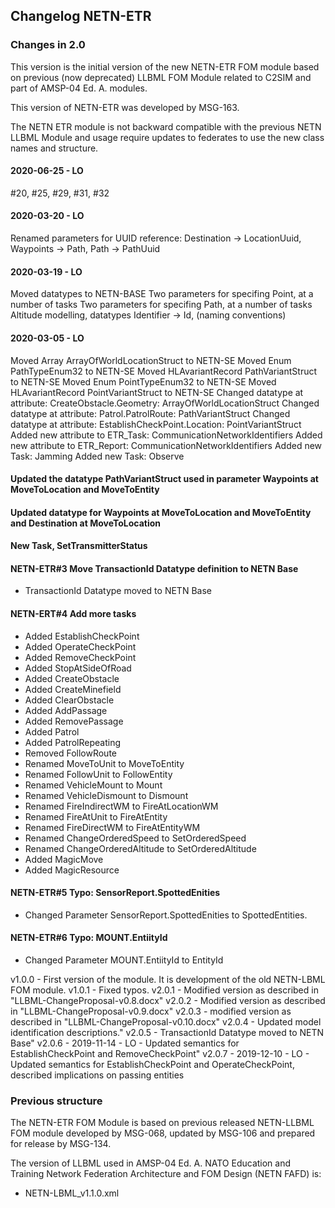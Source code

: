 ## Changelog NETN-ETR

### Changes in 2.0
This version is the initial version of the new NETN-ETR FOM module based on previous (now deprecated) LLBML FOM Module related to C2SIM and part of AMSP-04 Ed. A. modules. 

This version of NETN-ETR was developed by MSG-163.

The NETN ETR module is not backward compatible with the previous NETN LLBML Module and usage require updates to federates to use the new class names and structure.

#### 2020-06-25 - LO
#20, #25, #29, #31, #32

#### 2020-03-20 - LO
Renamed parameters for UUID reference:
Destination -> LocationUuid, Waypoints -> Path, Path -> PathUuid

#### 2020-03-19 - LO
Moved datatypes to NETN-BASE
Two parameters for specifing Point, at a number of tasks
Two parameters for specifing Path, at a number of tasks
Altitude modelling, datatypes
Identifier -> Id, (naming conventions)

#### 2020-03-05 - LO
Moved Array ArrayOfWorldLocationStruct to NETN-SE
Moved Enum PathTypeEnum32 to NETN-SE
Moved HLAvariantRecord PathVariantStruct to NETN-SE
Moved Enum PointTypeEnum32 to NETN-SE
Moved HLAvariantRecord PointVariantStruct to NETN-SE
Changed datatype at attribute: CreateObstacle.Geometry: ArrayOfWorldLocationStruct
Changed datatype at attribute: Patrol.PatrolRoute: PathVariantStruct
Changed datatype at attribute: EstablishCheckPoint.Location: PointVariantStruct
Added new attribute to ETR_Task: CommunicationNetworkIdentifiers
Added new attribute to ETR_Report: CommunicationNetworkIdentifiers
Added new Task: Jamming
Added new Task: Observe

#### Updated the datatype PathVariantStruct used in parameter Waypoints at MoveToLocation and MoveToEntity

#### Updated datatype for Waypoints at MoveToLocation and MoveToEntity and Destination at MoveToLocation

#### New Task, SetTransmitterStatus 

#### NETN-ETR#3 Move TransactionId Datatype definition to NETN Base
* TransactionId Datatype moved to NETN Base

#### NETN-ERT#4 Add more tasks
* Added EstablishCheckPoint
* Added OperateCheckPoint
* Added RemoveCheckPoint
* Added StopAtSideOfRoad
* Added CreateObstacle
* Added CreateMinefield
* Added ClearObstacle
* Added AddPassage
* Added RemovePassage
* Added Patrol
* Added PatrolRepeating
* Removed FollowRoute
* Renamed MoveToUnit to MoveToEntity 
* Renamed FollowUnit to FollowEntity
* Renamed VehicleMount to Mount
* Renamed VehicleDismount to Dismount
* Renamed FireIndirectWM to FireAtLocationWM
* Renamed FireAtUnit to FireAtEntity
* Renamed FireDirectWM to FireAtEntityWM
* Renamed ChangeOrderedSpeed to SetOrderedSpeed
* Renamed ChangeOrderedAltitude to SetOrderedAltitude
* Added MagicMove
* Added MagicResource

#### NETN-ETR#5 Typo: SensorReport.SpottedEnities
* Changed Parameter SensorReport.SpottedEnities to SpottedEntities.

#### NETN-ETR#6 Typo: MOUNT.EntiityId
* Changed Parameter MOUNT.EntiityId to EntityId



<useHistory>v1.0.0 - First version of the module. It is development of the old NETN-LBML FOM module.</useHistory>
<useHistory>v1.0.1 - Fixed typos.</useHistory>
<useHistory>v2.0.1 - Modified version as described in "LLBML-ChangeProposal-v0.8.docx"</useHistory>
<useHistory>v2.0.2 - Modified version as described in "LLBML-ChangeProposal-v0.9.docx"</useHistory>
<useHistory>v2.0.3 - modified version as described in "LLBML-ChangeProposal-v0.10.docx"</useHistory>
<useHistory>v2.0.4 - Updated model identification descriptions."</useHistory>
<useHistory>v2.0.5 - TransactionId Datatype moved to NETN Base"</useHistory>
<useHistory>v2.0.6 - 2019-11-14 - LO - Updated semantics for EstablishCheckPoint and RemoveCheckPoint"</useHistory>
<useHistory>v2.0.7 - 2019-12-10 - LO - Updated semantics for EstablishCheckPoint and OperateCheckPoint, described implications on passing entities

### Previous structure

The NETN-ETR FOM Module is based on previous released NETN-LLBML FOM module developed by MSG-068, updated by MSG-106 and prepared for release by MSG-134.

The version of LLBML used in AMSP-04 Ed. A. NATO Education and Training Network Federation Architecture and FOM Design (NETN FAFD) is:
* NETN-LBML_v1.1.0.xml



